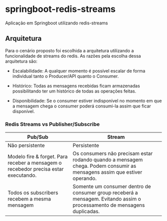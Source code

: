 # springboot-redis-streams
Aplicação em Springboot utilizando redis-streams

## Arquitetura

Para o cenário proposto foi escolhida a arquitetura utilizando a funcionalidade de streams do redis. As razões pela escolha dessa arquitetura são:
- Escalabilidade: A qualquer momento é possível escalar de forma individual tanto o Producer/API quanto o Consumer.

- Histórico: Todas as mensagens recebidas ficam armazenadas possibilitando ter um histórico de todas as operações feitas.

- Disponibilidade: Se o consumer estiver indisponível no momento em que a mensagem chega o consumer poderá consumi-la assim que ficar disponível.

### Redis Streams vs Publisher/Subscribe

| Pub/Sub                                                                              	| Stream                                                                                                                    	|
|--------------------------------------------------------------------------------------	|---------------------------------------------------------------------------------------------------------------------------	|
| Não persistente                                                                      	| Persistente                                                                                                               	|
| Modelo fire & forget. Para receber a mensagem o  recebedor precisa estar executando. 	| Os consumers não precisam estar rodando quando a mensagem chega. Podem consumir as mensagens assim que estiver operando.  	|
| Todos os subscribers recebem a mesma mensagem                                        	| Somente um consumer dentro de consumer group receberá a mensagem. Evitando assim o processamento de mensagens duplicadas. 	|
